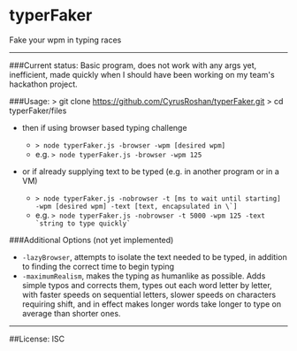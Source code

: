 # typerFaker
Fake your wpm in typing races
___

###Current status:
Basic program, does not work with any args yet, inefficient, made quickly when I should have been working on my team's hackathon project.

###Usage:
	> git clone https://github.com/CyrusRoshan/typerFaker.git
	> cd typerFaker/files
* then if using browser based typing challenge
	* ``` > node typerFaker.js -browser -wpm [desired wpm] ```
	* e.g. ``` > node typerFaker.js -browser -wpm 125 ```

* or if already supplying text to be typed (e.g. in another program or in a VM)
	* ``` > node typerFaker.js -nobrowser -t [ms to wait until starting] -wpm [desired wpm] -text [text, encapsulated in \`] ```
	* e.g. ``` > node typerFaker.js -nobrowser -t 5000 -wpm 125 -text `string to type quickly` ```

###Additional Options (not yet implemented)
* ```-lazyBrowser```, attempts to isolate the text needed to be typed, in addition to finding the correct time to begin typing
* ```-maximumRealism```, makes the typing as humanlike as possible. Adds simple typos and corrects them, types out each word letter by letter, with faster speeds on sequential letters, slower speeds on characters requiring shift, and in effect makes longer words take longer to type on average than shorter ones.




___
##License:
ISC
